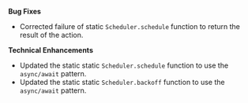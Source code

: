 **Bug Fixes**

* Corrected failure of static `Scheduler.schedule` function to return the result of the action.

**Technical Enhancements**

* Updated the static static `Scheduler.schedule` function to use the `async/await` pattern.
* Updated the static static `Scheduler.backoff` function to use the `async/await` pattern.